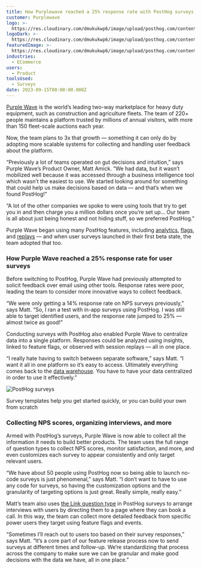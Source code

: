 ```yaml
---
title: How Purplewave reached a 25% response rate with PostHog surveys
customer: Purplewave
logo: >-
  https://res.cloudinary.com/dmukukwp6/image/upload/posthog.com/contents/images/customers/purplewave/purplewave_logo.png
logoDark: >-
  https://res.cloudinary.com/dmukukwp6/image/upload/posthog.com/contents/images/customers/purplewave/purplewave_logo_dark.png
featuredImage: >-
  https://res.cloudinary.com/dmukukwp6/image/upload/posthog.com/contents/images/customers/purplewave/purplewave.jpg
industries:
  - ECommerce
users:
  - Product
toolsUsed:
  - Surveys
date: 2023-09-15T00:00:00.000Z
---
```


[Purple Wave](https://www.purplewave.com/) is the world’s leading two-way marketplace for heavy duty equipment, such as construction and agriculture fleets. The team of 220+ people maintains a platform trusted by millions of annual visitors, with more than 150 fleet-scale auctions each year. 

Now, the team plans to 3x that growth — something it can only do by adopting more scalable systems for collecting and handling user feedback about the platform. 

“Previously a lot of teams operated on gut decisions and intuition,” says Purple Wave’s Product Owner, Matt Amick. “We had data, but it wasn’t mobilized well because it was accessed through a business intelligence tool which wasn’t the easiest to use. We started looking around for something that could help us make decisions based on data — and that’s when we found PostHog!”

“A lot of the other companies we spoke to were using tools that try to get you in and then charge you a million dollars once you’re set up... Our team is all about just being honest and not hiding stuff, so we preferred PostHog.”

Purple Wave began using many PostHog features, including [analytics](/product-analytics), [flags](/feature-flags), and [replays](/session-replay) — and when user surveys launched in their first beta state, the team adopted that too.

<BorderWrapper>
<Quote
    imageSource="/images/customers/purplewave_matt.jpg"
    size="md"
    name="Matt Amick"
    title="Product Owner, Purple Wave"
    quote={`“I love everything about PostHog from the design to the culture, just everything. When the team launched the surveys beta and we could make no-code surveys and have everything in one place too? That was just phenomenal.”`}
/>
</BorderWrapper>

### How Purple Wave reached a 25% response rate for user surveys

Before switching to PostHog, Purple Wave had previously attempted to solicit feedback over email using other tools. Response rates were poor, leading the team to consider more innovative ways to collect feedback. 

“We were only getting a 14% response rate on NPS surveys previously,” says Matt. “So, I ran a test with in-app surveys using PostHog. I was still able to target identified users, and the response rate jumped to 25% — almost twice as good!”

Conducting surveys with PostHog also enabled Purple Wave to centralize data into a single platform. Responses could be analyzed using insights, linked to feature flags, or observed with session replays — all in one place. 

“I really hate having to switch between separate software,” says Matt. “I want it all in one platform so it’s easy to access. Ultimately everything comes back to the [data warehouse](/docs/data-warehouse). You have to have your data centralized in order to use it effectively.” 


![PostHog surveys](https://res.cloudinary.com/dmukukwp6/image/upload/v1710055416/posthog.com/contents/images/customers/purplewave/purplewave_survey.png)
<Caption>Survey templates help you get started quickly, or you can build your own from scratch</Caption>


### Collecting NPS scores, organizing interviews, and more

Armed with PostHog’s surveys, Purple Wave is now able to collect all the information it needs to build better products. The team uses the full range of question types to collect NPS scores, monitor satisfaction, and more, and even customizes each survey to appear consistently and only target relevant users.  

“We have about 50 people using PostHog now so being able to launch no-code surveys is just phenomenal,” says Matt. “I don’t want to have to use any code for surveys, so having the customization options and the granularity of targeting options is just great. Really simple, really easy.”

Matt’s team also uses [the Link question type](/docs/surveys/new) in PostHog surveys to arrange interviews with users by directing them to a page where they can book a call. In this way, the team can collect more detailed feedback from specific power users they target using feature flags and events.

“Sometimes I’ll reach out to users too based on their survey responses,” says Matt. “It’s a core part of our feature release process now to send surveys at different times and follow-up. We’re standardizing that process across the company to make sure we can be granular and make good decisions with the data we have, all in one place.”
